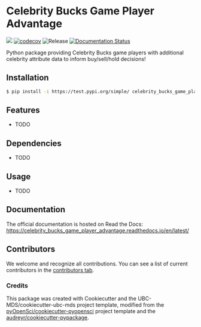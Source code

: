 # Celebrity Bucks Game Player Advantage 

![](https://github.com/paulplatzman/celebrity_bucks_game_player_advantage/workflows/build/badge.svg) [![codecov](https://codecov.io/gh/paulplatzman/celebrity_bucks_game_player_advantage/branch/main/graph/badge.svg)](https://codecov.io/gh/paulplatzman/celebrity_bucks_game_player_advantage) ![Release](https://github.com/paulplatzman/celebrity_bucks_game_player_advantage/workflows/Release/badge.svg) [![Documentation Status](https://readthedocs.org/projects/celebrity_bucks_game_player_advantage/badge/?version=latest)](https://celebrity_bucks_game_player_advantage.readthedocs.io/en/latest/?badge=latest)

Python package providing Celebrity Bucks game players with additional celebrity attribute data to inform buy/sell/hold decisions!

## Installation

```bash
$ pip install -i https://test.pypi.org/simple/ celebrity_bucks_game_player_advantage
```

## Features

- TODO

## Dependencies

- TODO

## Usage

- TODO

## Documentation

The official documentation is hosted on Read the Docs: https://celebrity_bucks_game_player_advantage.readthedocs.io/en/latest/

## Contributors

We welcome and recognize all contributions. You can see a list of current contributors in the [contributors tab](https://github.com/paulplatzman/celebrity_bucks_game_player_advantage/graphs/contributors).

### Credits

This package was created with Cookiecutter and the UBC-MDS/cookiecutter-ubc-mds project template, modified from the [pyOpenSci/cookiecutter-pyopensci](https://github.com/pyOpenSci/cookiecutter-pyopensci) project template and the [audreyr/cookiecutter-pypackage](https://github.com/audreyr/cookiecutter-pypackage).
